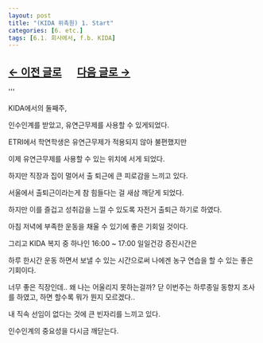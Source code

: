 ```yaml
---
layout: post
title: "(KIDA 위촉원) 1. Start"
categories: [6. etc.]
tags: [6.1. 회사에서, f.b. KIDA]
---
```


## [←  이전 글로](https://maizer2.github.io/6.%20etc2024/10/04/(KIDA)-1.html) 　 [다음 글로 →](https://maizer2.github.io/6.%20etc2024/10/18/(KIDA)-3.html)

'''

KIDA에서의 둘째주, 

인수인계를 받았고, 유연근무제를 사용할 수 있게되었다.

ETRI에서 학연학생은 유연근무제가 적용되지 않아 불편했지만

이제 유연근무제를 사용할 수 있는 위치에 서게 되었다.

하지만 직장과 집이 멀어서 출 퇴근에 큰 피로감을 느끼고 있다.

서울에서 출퇴근이라는게 참 힘들다는 걸 새삼 깨닫게 되었다.

하지만 이를 즐겁고 성취감을 느낄 수 있도록 자전거 출퇴근 하기로 하였다.

아침 저녁에 부족한 운동을 채울 수 있기에 좋은 기회일 것이다.

그리고 KIDA 복지 중 하나인 16:00 ~ 17:00 일일건강 증진시간은

하루 한시간 운동 하면서 보낼 수 있는 시간으로써 나에겐 농구 연습을 할 수 있는 좋은 기회이다.

너무 좋은 직장인데.. 왜 나는 어울리지 못하는걸까?
닫
이번주는 하루종일 동향지 조사를 하였고, 하면 할수록 뭐가 뭔지 모르겠다..

내 직속 선임이 없다는 것에 큰 빈자리를 느끼고 있다.

인수인계의 중요성을 다시금 깨닫는다.